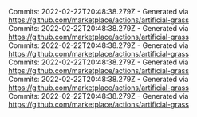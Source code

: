 Commits: 2022-02-22T20:48:38.279Z - Generated via https://github.com/marketplace/actions/artificial-grass
<br>
Commits: 2022-02-22T20:48:38.279Z - Generated via https://github.com/marketplace/actions/artificial-grass
<br>
Commits: 2022-02-22T20:48:38.279Z - Generated via https://github.com/marketplace/actions/artificial-grass
<br>
Commits: 2022-02-22T20:48:38.279Z - Generated via https://github.com/marketplace/actions/artificial-grass
<br>
Commits: 2022-02-22T20:48:38.279Z - Generated via https://github.com/marketplace/actions/artificial-grass
<br>
Commits: 2022-02-22T20:48:38.279Z - Generated via https://github.com/marketplace/actions/artificial-grass
<br>
